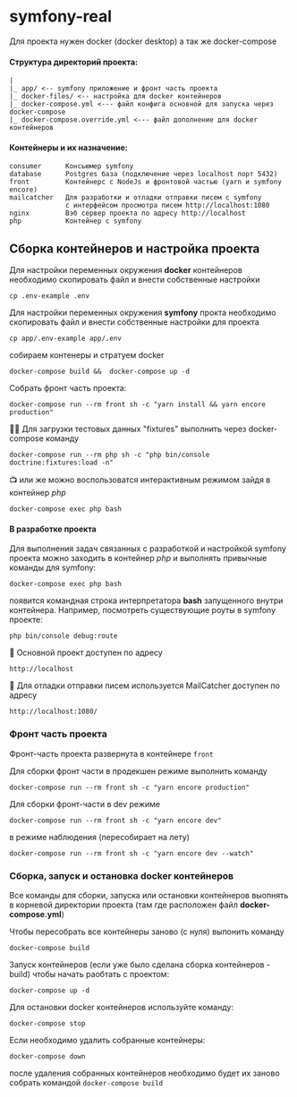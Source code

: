 # symfony-real
Для проекта нужен docker (docker desktop) а так же docker-compose

#### Структура директорий проекта:

````
|
|_ app/ <-- symfony приложение и фронт часть проекта
|_ docker-files/ <-- настройка для docker контейнеров
|_ docker-compose.yml <--- файл конфига основной для запуска через docker-compose
|_ docker-compose.override.yml <--- файл дополнение для docker контейнеров
````

#### Контейнеры и их назначение:

````
consumer      Консьюмер symfony
database      Postgres база (подключение через localhost порт 5432)
front         Контейнерс с NodeJs и фронтовой частью (yarn и symfony encore)
mailcatcher   Для разработки и отладки отправки писем с symfony
              с интерфейсом просмотра писем http://localhost:1080
nginx         Вэб сервер проекта по адресу http://localhost
php           Контейнер с symfony
````

## Сборка контейнеров и настройка проекта

Для настройки переменных окружения **docker** контейнеров необходимо скопировать файл и внести собственные настройки

```shell
cp .env-example .env
```

Для настройки переменных окружения **symfony** прокта необходимо скопировать файл и внести собственные настройки для
проекта

```shell
cp app/.env-example app/.env
```

собираем контенеры и стратуем docker
```shell
docker-compose build &&  docker-compose up -d
```
Собрать фронт часть проекта:
```shell
docker-compose run --rm front sh -c "yarn install && yarn encore production"
```

🏃🏻 Для загрузки тестовых данных "fixtures" выполнить через docker-compose команду
```shell
docker-compose run --rm php sh -c "php bin/console doctrine:fixtures:load -n"
```
📺 или же можно воспользоватся интерактивным режимом зайдя в контейнер _php_
```shell
docker-compose exec php bash
```

#### В разработке проекта

Для выполнения задач связанных с разработкой и настройкой symfony проекта можно заходить в контейнер _php_
и выполнять привычные команды для symfony:

```shell
docker-compose exec php bash
```

появится командная строка интерпретатора **bash** запущенного внутри контейнера. Например, посмотреть существующие роуты
в symfony проекте:

```shell
php bin/console debug:route
```

🚀 Основной проект доступен по адресу

```
http://localhost
```

📧 Для отладки отправки писем используется MailCatcher доступен по адресу

```
http://localhost:1080/
```

### Фронт часть проекта

Фронт-часть проекта развернута в контейнере `front`

Для сборки фронт части в продекшен режиме выполнить команду

```shell
docker-compose run --rm front sh -c "yarn encore production"
```

Для сборки фронт-части в dev режиме

```shell
docker-compose run --rm front sh -c "yarn encore dev"
```
в режиме наблюдения (пересобирает на лету)
```shell
docker-compose run --rm front sh -c "yarn encore dev --watch"
```
### Сборка, запуск и остановка docker контейнеров
Все команды для сборки, запуска или остановки контейнеров выопнять в корневой директории проекта (там где расположен файл **docker-compose.yml**)

Чтобы пересобрать все контейнеры заново (с нуля) выпонить команду
```shell
docker-compose build
```
Запуск контейнеров (если уже было сделана сборка контейнеров - build) чтобы начать раобтать с проектом:
```shell
docker-compose up -d
```
Для остановки docker контейнеров используйте команду:
```shell
docker-compose stop
```
Если необходимо удалить собранные контейнеры:
```shell
docker-compose down
```
после удаления собранных контейнеров необходимо будет их заново собрать командой `docker-compose build`
